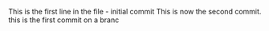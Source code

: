 This is the first line in the file - initial commit
This is now the second commit.
this is the first commit on a branc
